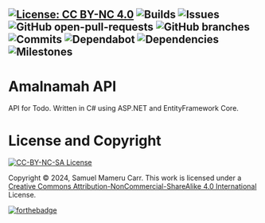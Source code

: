 [![License: CC BY-NC 4.0](https://img.shields.io/badge/license-CC--BY--NC--SA--4.0-lightgrey)](https://creativecommons.org/licenses/by-nc-sa/4.0/deed.en)
![Builds](https://img.shields.io/github/actions/workflow/status/mameru-carr/amalnamah-api/main_amalnamah-api.yml)
![Issues](https://badgen.net/github/open-issues/mameru-carr/amalnamah-api)
![GitHub open-pull-requests](https://badgen.net/github/open-prs/mameru-carr/amalnamah-api)
![GitHub branches](https://badgen.net/github/branches/mameru-carr/amalnamah-api)
![Commits](https://badgen.net/github/commits/mameru-carr/mameru-carr)
![Dependabot](https://badgen.net/github/dependabot/mameru-carr/amalnamah-api)
![Dependencies](https://img.shields.io/librariesio/github/mameru-carr/amalnamah-api)
![Milestones](https://badgen.net/github/milestones/mameru-carr/amalnamah-api/1)
---
# Amalnamah API

API for Todo. Written in C# using ASP.NET and EntityFramework Core.

# License and Copyright
[![CC-BY-NC-SA License](https://forthebadge.com/images/badges/cc-nc-sa.svg)](https://creativecommons.org/licenses/by-nc-sa/4.0/deed.en)

Copyright &copy; 2024, Samuel Mameru Carr.
This work is licensed under a [Creative Commons Attribution-NonCommercial-ShareAlike 4.0 International](https://creativecommons.org/licenses/by-nc-sa/4.0/deed.en) License.

[![forthebadge](https://forthebadge.com/images/featured/featured-built-with-love.svg)](https://forthebadge.com)
